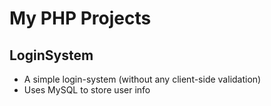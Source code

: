 My PHP Projects
==========================================================================

LoginSystem
--------------------------------------------------------------------------
* A simple login-system (without any client-side validation)
* Uses MySQL to store user info
